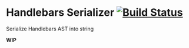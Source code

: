 # Handlebars Serializer [![Build Status](https://travis-ci.org/zeppelin/handlebars-serializer.png)](https://travis-ci.org/zeppelin/handlebars-serializer)

Serialize Handlebars AST into string

**WIP**
